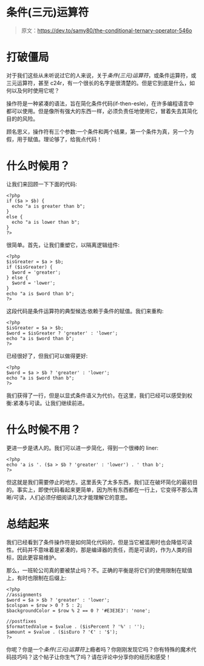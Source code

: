 # 条件(三元)运算符

> 原文：<https://dev.to/samy80/the-conditional-ternary-operator-546o>

# 打破僵局

对于我们这些从未听说过它的人来说，关于*条件(三元)运算符*，或条件运算符，或三元运算符，甚至 c24r，有一个很长的名字是很清楚的。但是它到底是什么，如何以及何时使用它呢？

操作符是一种紧凑的语法，旨在简化条件代码(if-then-esle)，在许多编程语言中都可以使用。但是像所有强大的东西一样，必须负责任地使用它，冒着失去其简化目的的风险。

顾名思义，操作符有三个参数:一个条件和两个结果，第一个条件为真，另一个为假，用于赋值。理论够了，给我点代码！

# 什么时候用？

让我们来回顾一下下面的代码:

```
<?php
if ($a > $b) {
  echo "a is greater than b";
} 
else {
  echo "a is lower than b";
}
?> 
```

很简单。首先，让我们重塑它，以隔离逻辑组件:

```
<?php
$isGreater = $a > $b;
if ($isGreater) {
  $word = 'greater';
} else {
  $word = 'lower';
}
echo "a is $word than b";
?> 
```

这段代码是条件运算符的典型候选:依赖于条件的赋值。我们来重构:

```
<?php
$isGreater = $a > $b;
$word = $isGreater ? 'greater' : 'lower';
echo "a is $word than b";
?> 
```

已经很好了，但我们可以做得更好:

```
<?php
$word = $a > $b ? 'greater' : 'lower';
echo "a is $word than b";
?> 
```

我们获得了一行，但是以显式条件语义为代价。在这里，我们已经可以感受到权衡:紧凑与可读。让我们继续前进。

# 什么时候不用？

更进一步是诱人的。我们可以进一步简化，得到一个很棒的 liner:

```
<?php
echo 'a is '. ($a > $b ? 'greater' : 'lower') . ' than b';
?> 
```

但这就是我们需要停止的地方。这里丢失了太多东西，我们正在破坏简化的最初目的。事实上，即使代码看起来更简单，因为所有东西都在一行上，它变得不那么清晰/可读，人们必须仔细阅读几次才能理解它的意思。

# 总结起来

我们已经看到了条件操作符是如何简化代码的，但是当它被滥用时也会降低可读性。代码并不意味着是紧凑的，那是编译器的责任，而是可读的，作为人类的目标，因此更容易维护。

那么，一班轮公司真的要被禁止吗？不。正确的平衡是将它们的使用限制在赋值上，有时也限制在后缀上:

```
<?php
//assignments
$word = $a > $b ? 'greater' : 'lower';
$colspan = $row > 0 ? 5 : 2;
$backgroundColor = $row % 2 == 0 ? '#E3E3E3': 'none';

//postfixes
$formattedValue = $value . ($isPercent ? '%' : '');
$amount = $value . ($isEuro ? '€' : '$');
?> 
```

你呢？你是一个*条件(三元)运算符*上瘾者吗？你刚刚发现它吗？你有特殊的魔术代码技巧吗？这个帖子让你生气了吗？请在评论中分享你的经历和感受！